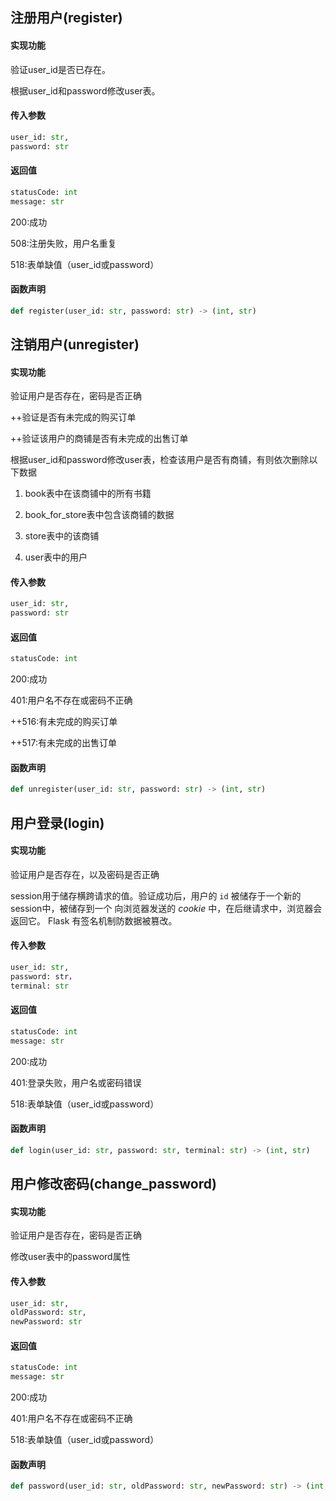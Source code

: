## 注册用户(register)

#### 实现功能

验证user_id是否已存在。

根据user_id和password修改user表。

#### 传入参数
```python
user_id: str,
password: str
```
#### 返回值
```python
statusCode: int
message: str
```
200:成功

508:注册失败，用户名重复

518:表单缺值（user_id或password）

#### 函数声明
```python
def register(user_id: str, password: str) -> (int, str)
```

## 注销用户(unregister)

#### 实现功能

验证用户是否存在，密码是否正确

++验证是否有未完成的购买订单

++验证该用户的商铺是否有未完成的出售订单

根据user_id和password修改user表，检查该用户是否有商铺，有则依次删除以下数据

1. book表中在该商铺中的所有书籍

2. book_for_store表中包含该商铺的数据

3. store表中的该商铺

4. user表中的用户

#### 传入参数
```python
user_id: str,
password: str
```
#### 返回值
```python
statusCode: int
```
200:成功

401:用户名不存在或密码不正确

++516:有未完成的购买订单

++517:有未完成的出售订单

#### 函数声明
```python
def unregister(user_id: str, password: str) -> (int, str)
```

## 用户登录(login)

#### 实现功能

验证用户是否存在，以及密码是否正确

session用于储存横跨请求的值。验证成功后，用户的 `id` 被储存于一个新的session中，被储存到一个 向浏览器发送的 *cookie* 中，在后继请求中，浏览器会返回它。 Flask 有签名机制防数据被篡改。

#### 传入参数
```python
user_id: str,
password: str，
terminal: str
```
#### 返回值
```python
statusCode: int
message: str
```
200:成功

401:登录失败，用户名或密码错误

518:表单缺值（user_id或password）

#### 函数声明
```python
def login(user_id: str, password: str, terminal: str) -> (int, str)
```


## 用户修改密码(change_password)

#### 实现功能

验证用户是否存在，密码是否正确

修改user表中的password属性


#### 传入参数
```python
user_id: str,
oldPassword: str,
newPassword: str
```
#### 返回值
```python
statusCode: int
message: str
```
200:成功

401:用户名不存在或密码不正确

518:表单缺值（user_id或password）

#### 函数声明
```python
def password(user_id: str, oldPassword: str, newPassword: str) -> (int, str)
```
